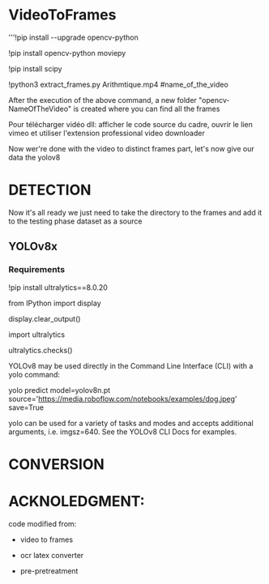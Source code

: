 # VideoToFrames

'''!pip install --upgrade opencv-python

!pip install opencv-python moviepy

!pip install scipy

!python3 extract_frames.py Arithmtique.mp4 #name_of_the_video


After the execution of the above command, a new folder "opencv-NameOfTheVideo" is created where you can find all the frames

Pour télécharger vidéo dll: afficher le code source du cadre, ouvrir le lien vimeo et utiliser l'extension professional video downloader

Now wer're done with the video to distinct frames part, let's now give our data the yolov8

# DETECTION
Now it's all ready we just need to take the directory to the frames and add it to the testing phase dataset as a source

 ## YOLOv8x
 ### Requirements
 !pip install ultralytics==8.0.20

 from IPython import display

 display.clear_output()

 import ultralytics
 
 ultralytics.checks()


YOLOv8 may be used directly in the Command Line Interface (CLI) with a yolo command:

yolo predict model=yolov8n.pt source='https://media.roboflow.com/notebooks/examples/dog.jpeg' save=True

yolo can be used for a variety of tasks and modes and accepts additional arguments, i.e. imgsz=640. See the YOLOv8 CLI Docs for examples.

# CONVERSION

# ACKNOLEDGMENT:
code modified from:

- video to frames

- ocr latex converter

- pre-pretreatment
